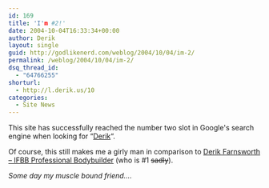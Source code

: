 ```yaml
---
id: 169
title: 'I'm #2!'
date: 2004-10-04T16:33:34+00:00
author: Derik
layout: single
guid: http://godlikenerd.com/weblog/2004/10/04/im-2/
permalink: /weblog/2004/10/04/im-2/
dsq_thread_id:
  - "64766255"
shorturl:
  - http://l.derik.us/10
categories:
  - Site News
---
```

This site has successfully reached the number two slot in Google's search engine when looking for &#8220;[Derik](http://www.google.com/search?q=Derik&start=0&start=0&ie=utf-8&oe=utf-8)&#8220;.

Of course, this still makes me a girly man in comparison to [Derik Farnsworth &#8211; IFBB Professional Bodybuilder](http://www.derikfarnsworth.com) (who is #1 <strike>sadly</strike>).

_Some day my muscle bound friend&#8230;._